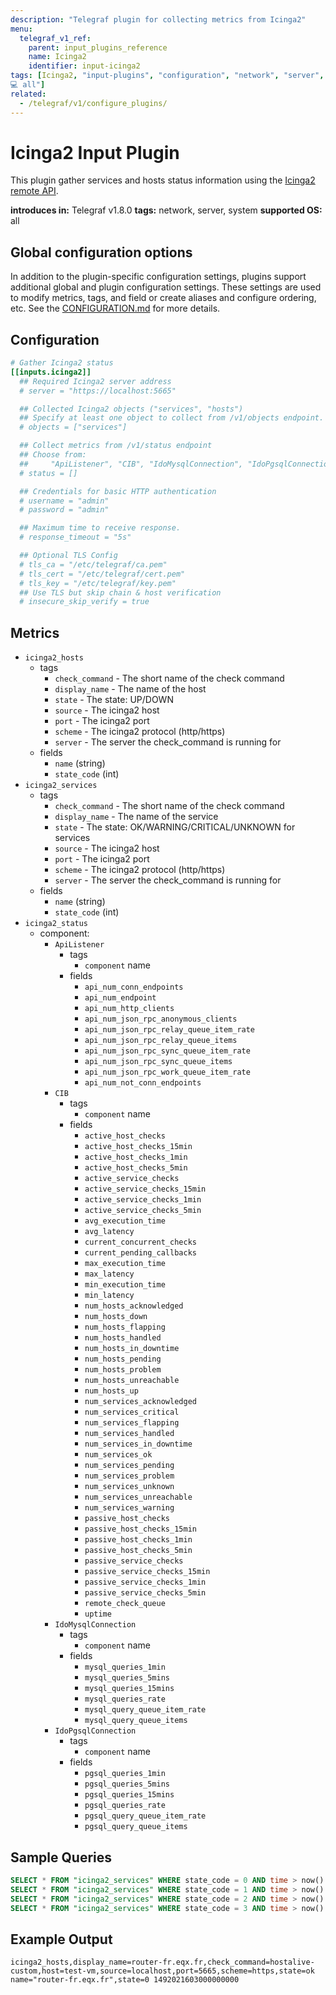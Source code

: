 ```yaml
---
description: "Telegraf plugin for collecting metrics from Icinga2"
menu:
  telegraf_v1_ref:
    parent: input_plugins_reference
    name: Icinga2
    identifier: input-icinga2
tags: [Icinga2, "input-plugins", "configuration", "network", "server", "system
💻 all"]
related:
  - /telegraf/v1/configure_plugins/
---
```


# Icinga2 Input Plugin

This plugin gather services and hosts status information using the
[Icinga2 remote API](https://docs.icinga.com/icinga2/latest/doc/module/icinga2/chapter/icinga2-api).

**introduces in:** Telegraf v1.8.0
**tags:** network, server, system
**supported OS:** all

[remote_api]: https://docs.icinga.com/icinga2/latest/doc/module/icinga2/chapter/icinga2-api

## Global configuration options <!-- @/docs/includes/plugin_config.md -->

In addition to the plugin-specific configuration settings, plugins support
additional global and plugin configuration settings. These settings are used to
modify metrics, tags, and field or create aliases and configure ordering, etc.
See the [CONFIGURATION.md](/telegraf/v1/configuration/#plugins) for more details.

[CONFIGURATION.md]: ../../../docs/CONFIGURATION.md#plugins

## Configuration

```toml @sample.conf
# Gather Icinga2 status
[[inputs.icinga2]]
  ## Required Icinga2 server address
  # server = "https://localhost:5665"

  ## Collected Icinga2 objects ("services", "hosts")
  ## Specify at least one object to collect from /v1/objects endpoint.
  # objects = ["services"]

  ## Collect metrics from /v1/status endpoint
  ## Choose from:
  ##     "ApiListener", "CIB", "IdoMysqlConnection", "IdoPgsqlConnection"
  # status = []

  ## Credentials for basic HTTP authentication
  # username = "admin"
  # password = "admin"

  ## Maximum time to receive response.
  # response_timeout = "5s"

  ## Optional TLS Config
  # tls_ca = "/etc/telegraf/ca.pem"
  # tls_cert = "/etc/telegraf/cert.pem"
  # tls_key = "/etc/telegraf/key.pem"
  ## Use TLS but skip chain & host verification
  # insecure_skip_verify = true
```

## Metrics

- `icinga2_hosts`
  - tags
    - `check_command` - The short name of the check command
    - `display_name` - The name of the host
    - `state` - The state: UP/DOWN
    - `source` - The icinga2 host
    - `port` - The icinga2 port
    - `scheme` - The icinga2 protocol (http/https)
    - `server` - The server the check_command is running for
  - fields
    - `name` (string)
    - `state_code` (int)
- `icinga2_services`
  - tags
    - `check_command` - The short name of the check command
    - `display_name` - The name of the service
    - `state` - The state: OK/WARNING/CRITICAL/UNKNOWN for services
    - `source` - The icinga2 host
    - `port` - The icinga2 port
    - `scheme` - The icinga2 protocol (http/https)
    - `server` - The server the check_command is running for
  - fields
    - `name` (string)
    - `state_code` (int)
- `icinga2_status`
  - component:
    - `ApiListener`
      - tags
        - `component` name
      - fields
        - `api_num_conn_endpoints`
        - `api_num_endpoint`
        - `api_num_http_clients`
        - `api_num_json_rpc_anonymous_clients`
        - `api_num_json_rpc_relay_queue_item_rate`
        - `api_num_json_rpc_relay_queue_items`
        - `api_num_json_rpc_sync_queue_item_rate`
        - `api_num_json_rpc_sync_queue_items`
        - `api_num_json_rpc_work_queue_item_rate`
        - `api_num_not_conn_endpoints`
    - `CIB`
      - tags
        - `component` name
      - fields
        - `active_host_checks`
        - `active_host_checks_15min`
        - `active_host_checks_1min`
        - `active_host_checks_5min`
        - `active_service_checks`
        - `active_service_checks_15min`
        - `active_service_checks_1min`
        - `active_service_checks_5min`
        - `avg_execution_time`
        - `avg_latency`
        - `current_concurrent_checks`
        - `current_pending_callbacks`
        - `max_execution_time`
        - `max_latency`
        - `min_execution_time`
        - `min_latency`
        - `num_hosts_acknowledged`
        - `num_hosts_down`
        - `num_hosts_flapping`
        - `num_hosts_handled`
        - `num_hosts_in_downtime`
        - `num_hosts_pending`
        - `num_hosts_problem`
        - `num_hosts_unreachable`
        - `num_hosts_up`
        - `num_services_acknowledged`
        - `num_services_critical`
        - `num_services_flapping`
        - `num_services_handled`
        - `num_services_in_downtime`
        - `num_services_ok`
        - `num_services_pending`
        - `num_services_problem`
        - `num_services_unknown`
        - `num_services_unreachable`
        - `num_services_warning`
        - `passive_host_checks`
        - `passive_host_checks_15min`
        - `passive_host_checks_1min`
        - `passive_host_checks_5min`
        - `passive_service_checks`
        - `passive_service_checks_15min`
        - `passive_service_checks_1min`
        - `passive_service_checks_5min`
        - `remote_check_queue`
        - `uptime`
    - `IdoMysqlConnection`
      - tags
        - `component` name
      - fields
        - `mysql_queries_1min`
        - `mysql_queries_5mins`
        - `mysql_queries_15mins`
        - `mysql_queries_rate`
        - `mysql_query_queue_item_rate`
        - `mysql_query_queue_items`
    - `IdoPgsqlConnection`
      - tags
        - `component` name
      - fields
        - `pgsql_queries_1min`
        - `pgsql_queries_5mins`
        - `pgsql_queries_15mins`
        - `pgsql_queries_rate`
        - `pgsql_query_queue_item_rate`
        - `pgsql_query_queue_items`

## Sample Queries

```sql
SELECT * FROM "icinga2_services" WHERE state_code = 0 AND time > now() - 24h // Service with OK status
SELECT * FROM "icinga2_services" WHERE state_code = 1 AND time > now() - 24h // Service with WARNING status
SELECT * FROM "icinga2_services" WHERE state_code = 2 AND time > now() - 24h // Service with CRITICAL status
SELECT * FROM "icinga2_services" WHERE state_code = 3 AND time > now() - 24h // Service with UNKNOWN status
```

## Example Output

```text
icinga2_hosts,display_name=router-fr.eqx.fr,check_command=hostalive-custom,host=test-vm,source=localhost,port=5665,scheme=https,state=ok name="router-fr.eqx.fr",state=0 1492021603000000000
```
